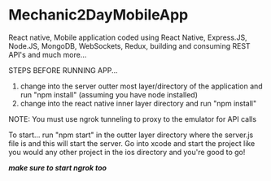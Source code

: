 # Mechanic2DayMobileApp
React native, Mobile application coded using React Native, Express.JS, Node.JS, MongoDB, WebSockets, Redux, building and consuming REST API's and much more...

STEPS BEFORE RUNNING APP...

1) change into the server outter most layer/directory of the application and run "npm install" (assuming you have node installed)
2) change into the react native inner layer directory and run "npm install"

NOTE: You must use ngrok tunneling to proxy to the emulator for API calls

To start... run "npm start" in the outter layer directory where the server.js file is and this will start the server. Go into xcode and start the project like you would any other project in the ios directory and you're good to go!

***make sure to start ngrok too***
